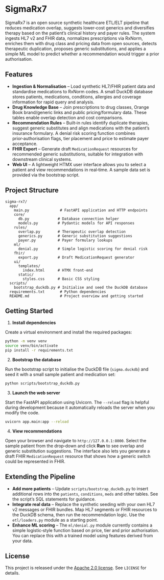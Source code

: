 # SigmaRx7

SigmaRx7 is an open source synthetic healthcare ETL/ELT pipeline that reduces medication overlap, suggests lower‑cost generics and diversifies therapy based on the patient’s clinical history and payer rules. The system ingests HL7 v2 and FHIR data, normalizes prescriptions via RxNorm, enriches them with drug class and pricing data from open sources, detects therapeutic duplication, proposes generic substitutions, and applies a simple ML model to predict whether a recommendation would trigger a prior authorisation.

## Features

* **Ingestion & Normalisation** – Load synthetic HL7/FHIR patient data and standardise medications to RxNorm codes. A small DuckDB database stores patients, medications, conditions, allergies and coverage information for rapid query and analysis.
* **Drug Knowledge Base** – Join prescriptions to drug classes, Orange Book brand/generic links and public pricing/formulary data. These tables enable overlap detection and cost comparisons.
* **Recommendation Rules** – Built‑in rules identify duplicate therapies, suggest generic substitutes and align medications with the patient’s insurance formulary. A denial risk scoring function combines prior‑authorisation flags, tier placement and price to estimate payer acceptance.
* **FHIR Export** – Generate draft `MedicationRequest` resources for recommended generic substitutions, suitable for integration with downstream clinical systems.
* **Web UI** – A lightweight HTMX user interface allows you to select a patient and view recommendations in real‑time. A sample data set is provided via the bootstrap script.

## Project Structure

```
sigma-rx7/
  app/
    main.py              # FastAPI application and HTTP endpoints
    core/
      db.py             # Database connection helper
      models.py         # Pydantic models for API responses
    rules/
      overlap.py        # Therapeutic overlap detection
      generics.py       # Generic substitution suggestions
      payer.py          # Payer formulary lookups
    ml/
      denial.py         # Simple logistic scoring for denial risk
    fhir/
      export.py         # Draft MedicationRequest generator
    ui/
      templates/
        index.html      # HTMX front‑end
      static/
        styles.css      # Basic CSS styling
  scripts/
    bootstrap_duckdb.py # Initialise and seed the DuckDB database
  requirements.txt       # Python dependencies
  README.md              # Project overview and getting started
```

## Getting Started

1. **Install dependencies**

Create a virtual environment and install the required packages:

```bash
python -m venv venv
source venv/bin/activate
pip install -r requirements.txt
```

2. **Bootstrap the database**

Run the bootstrap script to initialise the DuckDB file (`sigma.duckdb`) and seed it with a small sample patient and medication set:

```bash
python scripts/bootstrap_duckdb.py
```

3. **Launch the web server**

Start the FastAPI application using Uvicorn. The `--reload` flag is helpful during development because it automatically reloads the server when you modify the code.

```bash
uvicorn app.main:app --reload
```

4. **View recommendations**

Open your browser and navigate to `http://127.0.0.1:8000`. Select the sample patient from the drop‑down and click **Run** to see overlap and generic substitution suggestions. The interface also lets you generate a draft FHIR `MedicationRequest` resource that shows how a generic switch could be represented in FHIR.

## Extending the Pipeline

* **Add more patients** – Update `scripts/bootstrap_duckdb.py` to insert additional rows into the `patients`, `conditions`, `meds` and other tables. See the script’s SQL statements for guidance.
* **Integrate real data** – Replace the synthetic seeding with your own HL7 v2 messages or FHIR bundles. Map HL7 segments or FHIR resources to the DuckDB schema, then run the recommendation logic. Use the `etl/loaders.py` module as a starting point.
* **Enhance ML scoring** – The `ml/denial.py` module currently contains a simple logistic‑style function based on price, tier and prior authorisation. You can replace this with a trained model using features derived from your data.

## License

This project is released under the [Apache 2.0 license](https://www.apache.org/licenses/LICENSE-2.0). See `LICENSE` for details.
